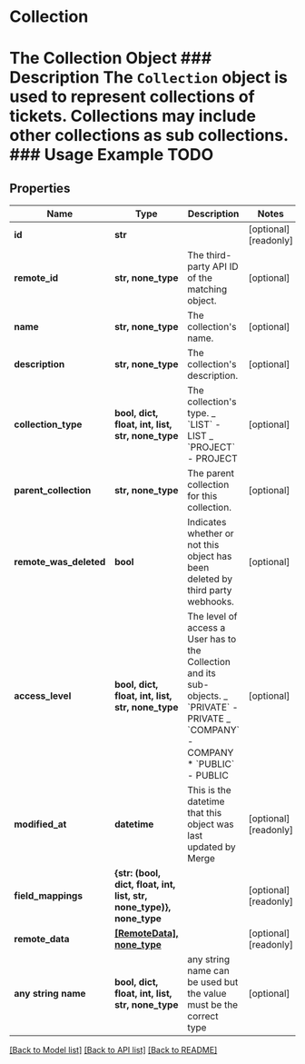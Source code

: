 # Collection

# The Collection Object ### Description The `Collection` object is used to represent collections of tickets. Collections may include other collections as sub collections. ### Usage Example TODO

## Properties

| Name                   | Type                                                                 | Description                                                                                                                                                          | Notes                 |
| ---------------------- | -------------------------------------------------------------------- | -------------------------------------------------------------------------------------------------------------------------------------------------------------------- | --------------------- |
| **id**                 | **str**                                                              |                                                                                                                                                                      | [optional] [readonly] |
| **remote_id**          | **str, none_type**                                                   | The third-party API ID of the matching object.                                                                                                                       | [optional]            |
| **name**               | **str, none_type**                                                   | The collection&#39;s name.                                                                                                                                           | [optional]            |
| **description**        | **str, none_type**                                                   | The collection&#39;s description.                                                                                                                                    | [optional]            |
| **collection_type**    | **bool, dict, float, int, list, str, none_type**                     | The collection&#39;s type. _ &#x60;LIST&#x60; - LIST _ &#x60;PROJECT&#x60; - PROJECT                                                                                 | [optional]            |
| **parent_collection**  | **str, none_type**                                                   | The parent collection for this collection.                                                                                                                           | [optional]            |
| **remote_was_deleted** | **bool**                                                             | Indicates whether or not this object has been deleted by third party webhooks.                                                                                       | [optional]            |
| **access_level**       | **bool, dict, float, int, list, str, none_type**                     | The level of access a User has to the Collection and its sub-objects. _ &#x60;PRIVATE&#x60; - PRIVATE _ &#x60;COMPANY&#x60; - COMPANY \* &#x60;PUBLIC&#x60; - PUBLIC | [optional]            |
| **modified_at**        | **datetime**                                                         | This is the datetime that this object was last updated by Merge                                                                                                      | [optional] [readonly] |
| **field_mappings**     | **{str: (bool, dict, float, int, list, str, none_type)}, none_type** |                                                                                                                                                                      | [optional] [readonly] |
| **remote_data**        | [**[RemoteData], none_type**](RemoteData.md)                         |                                                                                                                                                                      | [optional] [readonly] |
| **any string name**    | **bool, dict, float, int, list, str, none_type**                     | any string name can be used but the value must be the correct type                                                                                                   | [optional]            |

[[Back to Model list]](../README.md#documentation-for-models) [[Back to API list]](../README.md#documentation-for-api-endpoints) [[Back to README]](../README.md)
